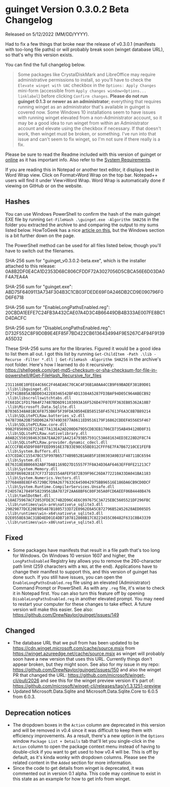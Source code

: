 # guinget Version 0.3.0.2 Beta Changelog
Released on 5/12/2022 (MM/DD/YYYY).

Had to fix a few things that broke near the release of v0.3.0.1 (manifests with too-long file paths) or will probably break soon (winget database URL), so that's why this version exists.

You can find the full changelog below.

> Some packages like CrystalDiskMark and LibreOffice may require administrative permissions to install, so you'll have to check the `Elevate winget with UAC` checkbox in the `Options: Apply Changes` mini-form (accessible from `Apply changes window>Options... linklabel`) before clicking `Confirm changes`. **Please do not run guinget 0.1.3 or newer as an administrator**; everything that requires running winget as an administrator that's available in guinget is covered now. Some Windows 10 installations seem to have issues with running winget elevated from a non-Administrator account, so it may be a good idea to run winget from within an Administrator account and elevate using the checkbox if necessary. If that doesn't work, then winget must be broken, or something. I've run into that issue and can't seem to fix winget, so I'm not sure if there really is a fix.

Please be sure to read the Readme included with this version of guinget or [online](https://github.com/DrewNaylor/guinget/blob/master/docs/readmes/readme-v0.3.0.2-beta.txt) as it has important info. Also refer to the [System Requirements](https://drew-naylor.com/guinget/system-requirements).

If you are reading this in Notepad or another text editor, it displays best in Word Wrap view. Click on Format>Word Wrap on the top bar. Notepad++ users will find it under View>Word Wrap. Word Wrap is automatically done if viewing on GitHub or on the website.

## Hashes

You can use Windows PowerShell to confirm the hash of the main guinget EXE file by running
`Get-FileHash .\guinget.exe -Algorithm SHA256` in the folder you extracted the archive to and comparing the output to my sums listed below. HowToGeek has a nice [article on this](https://www.howtogeek.com/67241/htg-explains-what-are-md5-sha-1-hashes-and-how-do-i-check-them/), but the Windows section is a bit further down on the page.

The PowerShell method can be used for all files listed below, though you'll have to switch out the filenames.

SHA-256 sum for "guinget_v0.3.0.2-beta.exe", which is the installer attached to this release:
0A8B2DF0E4CA1D2353D68C806CFDDF72A3027056D5CBCA56E6D03DA0F4A7EA4A

SHA-256 sum for "guinget.exe":
ABD75F6409113A734F304B3C1CB03FDEDE69F0A246DB2CD9E090796F0D6F6718

SHA-256 sum for "EnableLongPathsEnabled.reg":
20CBDA1EEFE7C24FB3A432CAE07A4D3C4B66449DB4B333AE007FE8BC1D4DACFC

SHA-256 sum for "DisableLongPathsEnabled.reg":
D732F552C8F9D0B9E4EF85F7BD422CB6136434994F9E5267C4F94F9139A55D32

These SHA-256 sums are for the libraries. Figured it would be a good idea to list them all out. I got this list by running `Get-ChildItem -Path .\lib -Recurse -Filter *.dll | Get-FileHash -Algorithm SHA256` in the archive's root folder. Here's how I learned to do it recursively: https://shellgeek.com/get-md5-checksum-or-sha-checksum-for-file-in-powershell/#Get-FileHash_Recursive_for_files

```text
2311160E10FEE44C66C2F46AEA6C70CAC4F36B1A0AA4CCB9F69BADEF381B9D01       .\lib\libguinget.dll
3F2741B885A3BDD03422E0346542BF4D13384A5287FD3BAF94D05C964ABECB92       .\lib\libscrollswitchtabs.dll
FC681DC1FD170A4F27487BD6D91103093A16F526D47F07EFF363EB85362A18B7       .\lib\Microsoft.Data.Sqlite.dll
B70365348A01BC6F8753B6F5F39FDA30504EB585158F457613F6A3C8B7B89214       .\lib\SQLitePCLRaw.batteries_v2.dll
947B730A2DB758D062A79749D3877A8611ED9516179F16862CDDEFA556E5F467       .\lib\SQLitePCLRaw.core.dll
9982F856992E7234E77A13EA2AD200D679D5CDB3EB1706CD735AB494120D8F31       .\lib\SQLitePCLRaw.nativelibrary.dll
A0AB2C550198463C0A7EAA2071A4214793B57591C53A681634ED3E228D2F8C74       .\lib\SQLitePCLRaw.provider.dynamic_cdecl.dll
ACCCCFBE45D9F08FFEED9916E37B33E98C65BE012CFFF6E7FA7B67210CE1FEFB       .\lib\System.Buffers.dll
437CEDACC15547BCC5F997B65774B9B52B1A6B5F1E00303A9B31F48711BC6594       .\lib\System.dll
8E76318E8B06692ABF7DAB1169D27D15557F7F0A34D36AF6463EFF0FE21213C7       .\lib\System.Memory.dll
1D3EF8698281E7CF7371D1554AFEF5872B39F96C26DA772210A33DA041BA1183       .\lib\System.Numerics.Vectors.dll
37768488E8EF45729BC7D9A2677633C6450042975BB96516E186DA6CB9CD0DCF       .\lib\System.Runtime.CompilerServices.Unsafe.dll
F24D57A17849F58239561BA7872F2AA68BF6C80F365A0FCD6AEEF06B4440B476       .\lib\YamlDotNet.dll
618AE75967ACF2053FDE3C74B2D96C4E6C097675C3A725EBC5605521DF296FBC       .\lib\runtimes\win-arm\native\e_sqlite3.dll
29029877DCE20E985487B1805733D72E0962E6A5CB72796B52A52628AED085D5       .\lib\runtimes\win-x64\native\e_sqlite3.dll
D2E0558E63AC31BD4ED01E4DB7107812808B17C0223455C00482F631C0B43339       .\lib\runtimes\win-x86\native\e_sqlite3.dll
```


## Fixed

- Some packages have manifests that result in a file path that's too long for Windows. On Windows 10 version 1607 and higher, the `LongPathsEnabled` Registry key allows you to remove the 260-character path limit (259 characters with a `NUL` at the end). Applications have to change their manifest to support this, and this version of guinget has done such. If you still have issues, you can open the `EnableLongPathsEnabled.reg` file using an elevated (Administrator) Command Prompt or PowerShell. As with any `.reg` file, it's wise to check it in Notepad first. You can also turn this feature off by opening `DisableLongPathsEnabled.reg` in another elevated prompt. You may need to restart your computer for these changes to take effect. A future version will make this easier. See also: https://github.com/DrewNaylor/guinget/issues/149

## Changed

- The database URL that we pull from has been updated to be https://cdn.winget.microsoft.com/cache/source.msix from https://winget.azureedge.net/cache/source.msix as winget will probably soon have a new version that uses this URL. Currently things don't appear broken, but they might soon. See also for my issue in my repo: https://github.com/DrewNaylor/guinget/issues/150 and also the winget PR that changed the URL: https://github.com/microsoft/winget-cli/pull/2026 and see this for the winget preview version it's part of: https://github.com/microsoft/winget-cli/releases/tag/v1.3.1251-preview
- Updated Microsoft.Data.Sqlite and Microsoft.Data.Sqlite.Core to 6.0.5 from 6.0.3.

## Deprecation notices

- The dropdown boxes in the `Action` column are deprecated in this version and will be removed in v0.4 since it was difficult to keep them with efficiency improvements. As a result, there's a new option in the `Options` window `Package List + Details` tab that'll let you single-click in the `Action` column to open the package context menu instead of having to double-click if you want to get used to how v0.4 will be. This is off by default, as it's kinda wonky with dropdown columns. Please see the related content in the `Added` section for more information.
- Since the code to get details from winget is deprecated, it was commented out in version 0.1 alpha. This code may continue to exist in this state as an example for how to get info from winget.